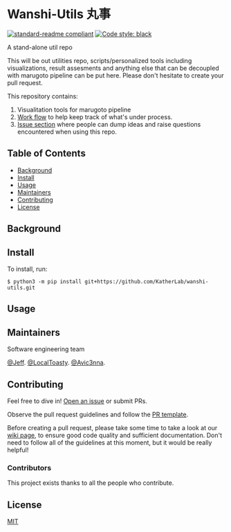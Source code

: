 # Wanshi-Utils 丸事

[![standard-readme compliant](https://img.shields.io/badge/readme%20style-standard-brightgreen.svg?style=flat-square)](https://github.com/RichardLitt/standard-readme)
[![Code style: black](https://img.shields.io/badge/code%20style-black-000000.svg)](https://github.com/psf/black)

A stand-alone util repo

This will be out utilities repo, scripts/personalized tools including visualizations, result assesments and anything else that can be decoupled with marugoto pipeline can be put here. Please don't hesitate to create your pull request.

This repository contains:

1. Visualitation tools for marugoto pipeline
2. [Work flow](https://github.com/orgs/KatherLab/projects/1) to help keep track of what's under process.
3. [Issue section](https://github.com/KatherLab/wanshi-utils/issues) where people can dump ideas and raise questions encountered when using this repo.


## Table of Contents

- [Background](#background)
- [Install](#install)
- [Usage](#usage)
- [Maintainers](#maintainers)
- [Contributing](#contributing)
- [License](#license)

## Background


## Install

To install, run:

```console
$ python3 -m pip install git+https://github.com/KatherLab/wanshi-utils.git
```

## Usage


## Maintainers

Software engineering team

[@Jeff](https://github.com/Ultimate-Storm).
[@LocalToasty](https://github.com/LocalToasty).
[@Avic3nna](https://github.com/Avic3nna).


## Contributing

Feel free to dive in! [Open an issue](https://github.com/KatherLab/wanshi-utils/issues/new) or submit PRs.

Observe the pull request guidelines and follow the [PR template](PULL_REQUEST_TEMPLATE.md).

Before creating a pull request, please take some time to take a look at our [wiki page](https://github.com/KatherLab/wanshi-utils/wiki/How-We-Work), to ensure good code quality and sufficient documentation. Don't need to follow all of the guidelines at this moment, but it would be really helpful!

### Contributors

This project exists thanks to all the people who contribute.


## License

[MIT](LICENSE)

